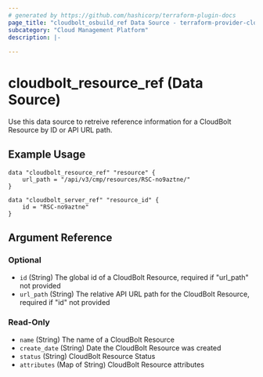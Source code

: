 ```yaml
---
# generated by https://github.com/hashicorp/terraform-plugin-docs
page_title: "cloudbolt_osbuild_ref Data Source - terraform-provider-cloudbolt"
subcategory: "Cloud Management Platform"
description: |-
  
---
```


# cloudbolt_resource_ref (Data Source)

Use this data source to retreive reference information for a CloudBolt Resource by ID or API URL path.

## Example Usage
```hcl
data "cloudbolt_resource_ref" "resource" {
    url_path = "/api/v3/cmp/resources/RSC-no9aztne/"
}

data "cloudbolt_server_ref" "resource_id" {
    id = "RSC-no9aztne"
}
```

<!-- schema generated by tfplugindocs -->
## Argument Reference

### Optional

- `id` (String) The global id of a CloudBolt Resource, required if "url_path" not provided
- `url_path` (String) The relative API URL path for the CloudBolt Resource, required if "id" not provided

### Read-Only

- `name` (String) The name of a CloudBolt Resource
- `create_date` (String) Date the CloudBolt Resource was created
- `status` (String) CloudBolt Resource Status
- `attributes` (Map of String) CloudBolt Resource attributes